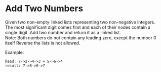 # Add Two Numbers

Given two non-empty linked lists representing two non-negative integers. The most significant digit comes first and each of their nodes contain a single digit. Add two number and return it as a linked list.  
Note: Both numbers do not contain any leading zero, except the number 0 itself
Reverse the lists is not allowed.

Example:

```
head: 7->2->4->3 + 5->6->4
result: 7->8->0->7
```
